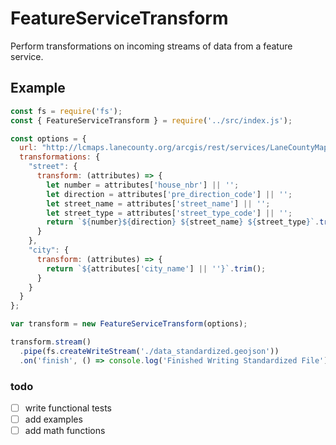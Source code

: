 # FeatureServiceTransform

Perform transformations on incoming streams of data from a feature service.

## Example

```javascript
const fs = require('fs');
const { FeatureServiceTransform } = require('../src/index.js');

const options = {
  url: "http://lcmaps.lanecounty.org/arcgis/rest/services/LaneCountyMaps/AddressParcel/MapServer/0/query",
  transformations: {
    "street": {
      transform: (attributes) => {
        let number = attributes['house_nbr'] || '';
        let direction = attributes['pre_direction_code'] || '';
        let street_name = attributes['street_name'] || '';
        let street_type = attributes['street_type_code'] || '';
        return `${number}${direction} ${street_name} ${street_type}`.trim();
      }
    },
    "city": {
      transform: (attributes) => {
        return `${attributes['city_name'] || ''}`.trim();
      }
    }
  }
};

var transform = new FeatureServiceTransform(options);

transform.stream()
  .pipe(fs.createWriteStream('./data_standardized.geojson'))
  .on('finish', () => console.log('Finished Writing Standardized File'));
```

### todo

+ [ ] write functional tests
+ [ ] add examples
+ [ ] add math functions
